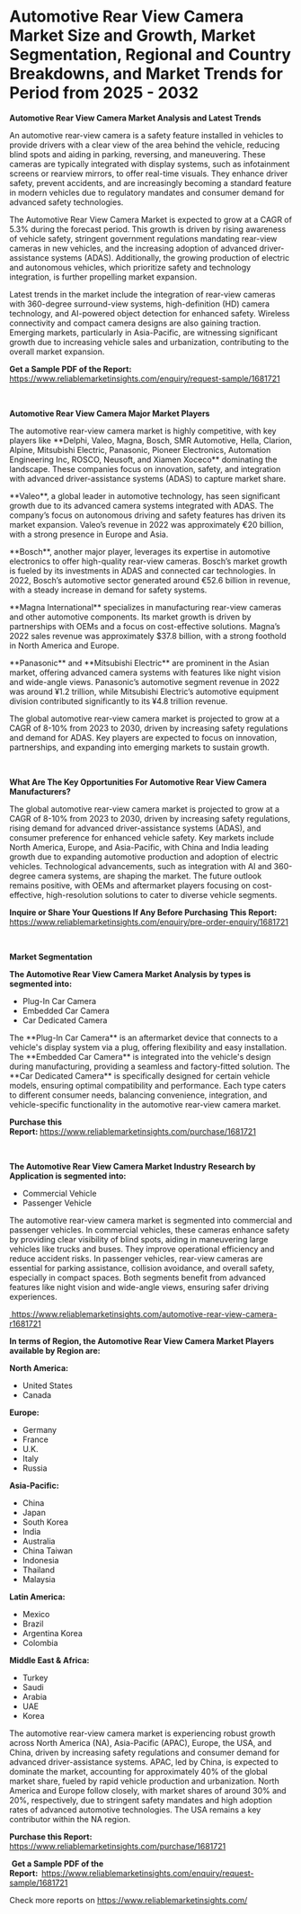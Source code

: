 <p><h1>Automotive Rear View Camera Market Size and Growth, Market Segmentation, Regional and Country Breakdowns, and Market Trends for Period from 2025 -  2032</h1></p><p><strong>Automotive Rear View Camera Market Analysis and Latest Trends</strong></p>
<p><p>An automotive rear-view camera is a safety feature installed in vehicles to provide drivers with a clear view of the area behind the vehicle, reducing blind spots and aiding in parking, reversing, and maneuvering. These cameras are typically integrated with display systems, such as infotainment screens or rearview mirrors, to offer real-time visuals. They enhance driver safety, prevent accidents, and are increasingly becoming a standard feature in modern vehicles due to regulatory mandates and consumer demand for advanced safety technologies.</p><p>The Automotive Rear View Camera Market is expected to grow at a CAGR of 5.3% during the forecast period. This growth is driven by rising awareness of vehicle safety, stringent government regulations mandating rear-view cameras in new vehicles, and the increasing adoption of advanced driver-assistance systems (ADAS). Additionally, the growing production of electric and autonomous vehicles, which prioritize safety and technology integration, is further propelling market expansion.</p><p>Latest trends in the market include the integration of rear-view cameras with 360-degree surround-view systems, high-definition (HD) camera technology, and AI-powered object detection for enhanced safety. Wireless connectivity and compact camera designs are also gaining traction. Emerging markets, particularly in Asia-Pacific, are witnessing significant growth due to increasing vehicle sales and urbanization, contributing to the overall market expansion.</p></p>
<p><strong>Get a Sample PDF of the Report:&nbsp;</strong> <a href="https://www.reliablemarketinsights.com/enquiry/request-sample/1681721?utm_campaign=1894&utm_medium=2&utm_source=Github&utm_content=ia&utm_term=21012025&utm_id=automotive-rear-view-camera">https://www.reliablemarketinsights.com/enquiry/request-sample/1681721</a></p>
<p>&nbsp;</p>
<p><strong>Automotive Rear View Camera Major Market Players</strong></p>
<p><p>The automotive rear-view camera market is highly competitive, with key players like **Delphi, Valeo, Magna, Bosch, SMR Automotive, Hella, Clarion, Alpine, Mitsubishi Electric, Panasonic, Pioneer Electronics, Automation Engineering Inc, ROSCO, Neusoft, and Xiamen Xoceco** dominating the landscape. These companies focus on innovation, safety, and integration with advanced driver-assistance systems (ADAS) to capture market share.</p><p>**Valeo**, a global leader in automotive technology, has seen significant growth due to its advanced camera systems integrated with ADAS. The company’s focus on autonomous driving and safety features has driven its market expansion. Valeo’s revenue in 2022 was approximately €20 billion, with a strong presence in Europe and Asia.</p><p>**Bosch**, another major player, leverages its expertise in automotive electronics to offer high-quality rear-view cameras. Bosch’s market growth is fueled by its investments in ADAS and connected car technologies. In 2022, Bosch’s automotive sector generated around €52.6 billion in revenue, with a steady increase in demand for safety systems.</p><p>**Magna International** specializes in manufacturing rear-view cameras and other automotive components. Its market growth is driven by partnerships with OEMs and a focus on cost-effective solutions. Magna’s 2022 sales revenue was approximately $37.8 billion, with a strong foothold in North America and Europe.</p><p>**Panasonic** and **Mitsubishi Electric** are prominent in the Asian market, offering advanced camera systems with features like night vision and wide-angle views. Panasonic’s automotive segment revenue in 2022 was around ¥1.2 trillion, while Mitsubishi Electric’s automotive equipment division contributed significantly to its ¥4.8 trillion revenue.</p><p>The global automotive rear-view camera market is projected to grow at a CAGR of 8-10% from 2023 to 2030, driven by increasing safety regulations and demand for ADAS. Key players are expected to focus on innovation, partnerships, and expanding into emerging markets to sustain growth.</p></p>
<p>&nbsp;</p>
<p><strong>What Are The Key Opportunities For Automotive Rear View Camera Manufacturers?</strong></p>
<p><p>The global automotive rear-view camera market is projected to grow at a CAGR of 8-10% from 2023 to 2030, driven by increasing safety regulations, rising demand for advanced driver-assistance systems (ADAS), and consumer preference for enhanced vehicle safety. Key markets include North America, Europe, and Asia-Pacific, with China and India leading growth due to expanding automotive production and adoption of electric vehicles. Technological advancements, such as integration with AI and 360-degree camera systems, are shaping the market. The future outlook remains positive, with OEMs and aftermarket players focusing on cost-effective, high-resolution solutions to cater to diverse vehicle segments.</p></p>
<p><strong>Inquire or Share Your Questions If Any Before Purchasing This Report:</strong> <a href="https://www.reliablemarketinsights.com/enquiry/pre-order-enquiry/1681721?utm_campaign=1894&utm_medium=2&utm_source=Github&utm_content=ia&utm_term=21012025&utm_id=automotive-rear-view-camera">https://www.reliablemarketinsights.com/enquiry/pre-order-enquiry/1681721</a></p>
<p>&nbsp;</p>
<p><strong>Market Segmentation</strong></p>
<p><strong>The Automotive Rear View Camera Market Analysis by types is segmented into:</strong></p>
<p><ul><li>Plug-In Car Camera</li><li>Embedded Car Camera</li><li>Car Dedicated Camera</li></ul></p>
<p><p>The **Plug-In Car Camera** is an aftermarket device that connects to a vehicle's display system via a plug, offering flexibility and easy installation. The **Embedded Car Camera** is integrated into the vehicle's design during manufacturing, providing a seamless and factory-fitted solution. The **Car Dedicated Camera** is specifically designed for certain vehicle models, ensuring optimal compatibility and performance. Each type caters to different consumer needs, balancing convenience, integration, and vehicle-specific functionality in the automotive rear-view camera market.</p></p>
<p><strong>Purchase this Report:&nbsp;</strong><a href="https://www.reliablemarketinsights.com/purchase/1681721?utm_campaign=1894&utm_medium=2&utm_source=Github&utm_content=ia&utm_term=21012025&utm_id=automotive-rear-view-camera">https://www.reliablemarketinsights.com/purchase/1681721</a></p>
<p>&nbsp;</p>
<p><strong>The Automotive Rear View Camera Market Industry Research by Application is segmented into:</strong></p>
<p><ul><li>Commercial Vehicle</li><li>Passenger Vehicle</li></ul></p>
<p><p>The automotive rear-view camera market is segmented into commercial and passenger vehicles. In commercial vehicles, these cameras enhance safety by providing clear visibility of blind spots, aiding in maneuvering large vehicles like trucks and buses. They improve operational efficiency and reduce accident risks. In passenger vehicles, rear-view cameras are essential for parking assistance, collision avoidance, and overall safety, especially in compact spaces. Both segments benefit from advanced features like night vision and wide-angle views, ensuring safer driving experiences.</p></p>
<p><a href="https://www.reliablemarketinsights.com/automotive-rear-view-camera-r1681721?utm_campaign=1894&utm_medium=2&utm_source=Github&utm_content=ia&utm_term=21012025&utm_id=automotive-rear-view-camera">&nbsp;https://www.reliablemarketinsights.com/automotive-rear-view-camera-r1681721</a></p>
<p><strong>In terms of Region, the Automotive Rear View Camera Market Players available by Region are:</strong></p>
<p>
    <p> <strong> North America: </strong>
        <ul>
            <li>United States</li>
            <li>Canada</li>
        </ul>
        </p> 
    <p> <strong> Europe: </strong>
        <ul>
            <li>Germany</li>
            <li>France</li>
            <li>U.K.</li>
            <li>Italy</li>
            <li>Russia</li>
        </ul>
        </p> 
    <p> <strong> Asia-Pacific: </strong>
        <ul>
            <li>China</li>
            <li>Japan</li>
            <li>South Korea</li>
            <li>India</li>
            <li>Australia</li>
            <li>China Taiwan</li>
            <li>Indonesia</li>
            <li>Thailand</li>
            <li>Malaysia</li>
        </ul>
        </p> 
    <p> <strong> Latin America: </strong>
        <ul>
            <li>Mexico</li>
            <li>Brazil</li>
            <li>Argentina Korea</li>
            <li>Colombia</li>
        </ul>
        </p> 
    <p> <strong> Middle East & Africa: </strong>
        <ul>
            <li>Turkey</li>
            <li>Saudi</li>
            <li>Arabia</li>
            <li>UAE</li>
            <li>Korea</li>
        </ul>
    </p>
    </p>
<p><p>The automotive rear-view camera market is experiencing robust growth across North America (NA), Asia-Pacific (APAC), Europe, the USA, and China, driven by increasing safety regulations and consumer demand for advanced driver-assistance systems. APAC, led by China, is expected to dominate the market, accounting for approximately 40% of the global market share, fueled by rapid vehicle production and urbanization. North America and Europe follow closely, with market shares of around 30% and 20%, respectively, due to stringent safety mandates and high adoption rates of advanced automotive technologies. The USA remains a key contributor within the NA region.</p></p>
<p><strong>Purchase this Report: </strong><a href="https://www.reliablemarketinsights.com/purchase/1681721?utm_campaign=1894&utm_medium=2&utm_source=Github&utm_content=ia&utm_term=21012025&utm_id=automotive-rear-view-camera">https://www.reliablemarketinsights.com/purchase/1681721</a></p>
<p>&nbsp;<strong>Get a Sample PDF of the Report:&nbsp;&nbsp;</strong><a href="https://www.reliablemarketinsights.com/enquiry/request-sample/1681721?utm_campaign=1894&utm_medium=2&utm_source=Github&utm_content=ia&utm_term=21012025&utm_id=automotive-rear-view-camera">https://www.reliablemarketinsights.com/enquiry/request-sample/1681721</a></p>
<p><strong></strong></p>
<p>Check more reports on <a href="https://www.reliablemarketinsights.com/?utm_campaign=1894&utm_medium=2&utm_source=Github&utm_content=ia&utm_term=21012025&utm_id=automotive-rear-view-camera">https://www.reliablemarketinsights.com/</a></p>